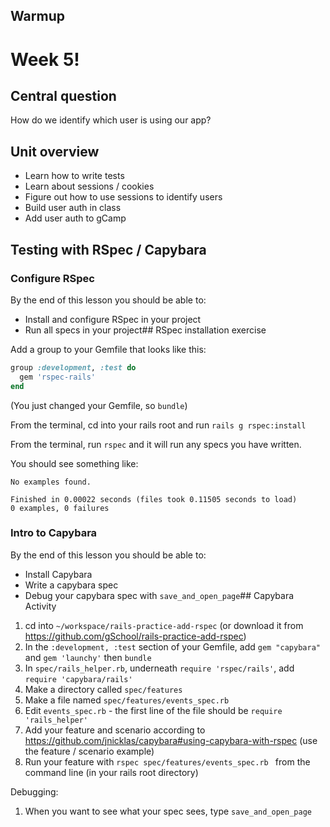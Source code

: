 ## Warmup

# Week 5!

## Central question

How do we identify which user is using our app?

## Unit overview

* Learn how to write tests
* Learn about sessions / cookies
* Figure out how to use sessions to identify users
* Build user auth in class
* Add user auth to gCamp

## Testing with RSpec / Capybara

### Configure RSpec

By the end of this lesson you should be able to:

* Install and configure RSpec in your project
* Run all specs in your project## RSpec installation exercise

Add a group to your Gemfile that looks like this:

```ruby
group :development, :test do
  gem 'rspec-rails'
end
```

(You just changed your Gemfile, so `bundle`)

From the terminal, cd into your rails root and run `rails g rspec:install`

From the terminal, run `rspec` and it will run any specs you have written.

You should see something like:

```
No examples found.

Finished in 0.00022 seconds (files took 0.11505 seconds to load)
0 examples, 0 failures
```

### Intro to Capybara

By the end of this lesson you should be able to:

* Install Capybara
* Write a capybara spec
* Debug your capybara spec with `save_and_open_page`## Capybara Activity

1. cd into `~/workspace/rails-practice-add-rspec` (or download it from https://github.com/gSchool/rails-practice-add-rspec)
1. In the `:development, :test` section of your Gemfile, add `gem "capybara"` and `gem 'launchy'` then `bundle`
1. In  `spec/rails_helper.rb`, underneath `require 'rspec/rails'`, add `require 'capybara/rails'`
1. Make a directory called `spec/features`
1. Make a file named `spec/features/events_spec.rb`
1. Edit `events_spec.rb` - the first line of the file should be `require 'rails_helper'`
1. Add your feature and scenario according to https://github.com/jnicklas/capybara#using-capybara-with-rspec (use the feature / scenario example)
1. Run your feature with `rspec spec/features/events_spec.rb ` from the command line (in your rails root directory)

Debugging:

1. When you want to see what your spec sees, type `save_and_open_page`

